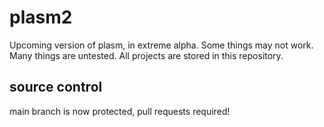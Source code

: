# plasm2

Upcoming version of plasm, in extreme alpha. Some things may not work. Many things are untested. All projects are stored in this repository.


## source control
main branch is now protected, pull requests required!
